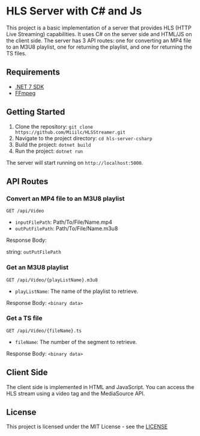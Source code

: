 HLS Server with C# and Js
===========================

This project is a basic implementation of a server that provides HLS (HTTP Live Streaming) capabilities. It uses C# on the server side and HTML/JS on the client side. The server has 3 API routes: one for converting an MP4 file to an M3U8 playlist, one for returning the playlist, and one for returning the TS files.

Requirements
------------

*   [.NET 7 SDK](https://dotnet.microsoft.com/download/dotnet/7.0)
*   [FFmpeg](https://github.com/BtbN/FFmpeg-Builds/releases)

Getting Started
---------------

1.  Clone the repository: `git clone https://github.com/Miiilc/HLSStreamer.git`
2.  Navigate to the project directory: `cd hls-server-csharp`
3.  Build the project: `dotnet build`
4.  Run the project: `dotnet run`

The server will start running on `http://localhost:5000`.

API Routes
----------

### Convert an MP4 file to an M3U8 playlist

`GET /api/Video`

*   `inputFilePath`: Path/To/File/Name.mp4
*   `outPutFilePath`: Path/To/File/Name.m3u8

Response Body:

string: `outPutFilePath`

### Get an M3U8 playlist

`GET /api/Video/{playListName}.m3u8`

*   `playListName`: The name of the playlist to retrieve.

Response Body:
`<binary data>`

### Get a TS file

`GET /api/Video/{fileName}.ts`

*   `fileName`: The number of the segment to retrieve.

Response Body:
`<binary data>`

Client Side
-----------

The client side is implemented in HTML and JavaScript. You can access the HLS stream using a video tag and the MediaSource API.

License
-------

This project is licensed under the MIT License - see the [LICENSE](LICENSE)
